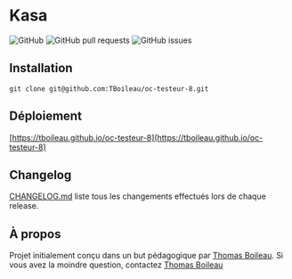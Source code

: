 # Kasa

![GitHub](https://img.shields.io/github/license/TBoileau/oc-testeur-8?style=for-the-badge)
![GitHub pull requests](https://img.shields.io/github/issues-pr-raw/TBoileau/oc-testeur-8?style=for-the-badge)
![GitHub issues](https://img.shields.io/github/issues-raw/TBoileau/oc-testeur-8?style=for-the-badge)

## Installation
```
git clone git@github.com:TBoileau/oc-testeur-8.git
```

## Déploiement
[https://tboileau.github.io/oc-testeur-8](https://tboileau.github.io/oc-testeur-8)

## Changelog
[CHANGELOG.md](/CHANGELOG.md) liste tous les changements effectués lors de chaque release.

## À propos
Projet initialement conçu dans un but pédagogique par [Thomas Boileau](https://github.com/TBoileau). Si vous avez la moindre question, contactez [Thomas Boileau](mailto:t-boileau@email.com?subject=[Github]%20oc-testeur-8)

